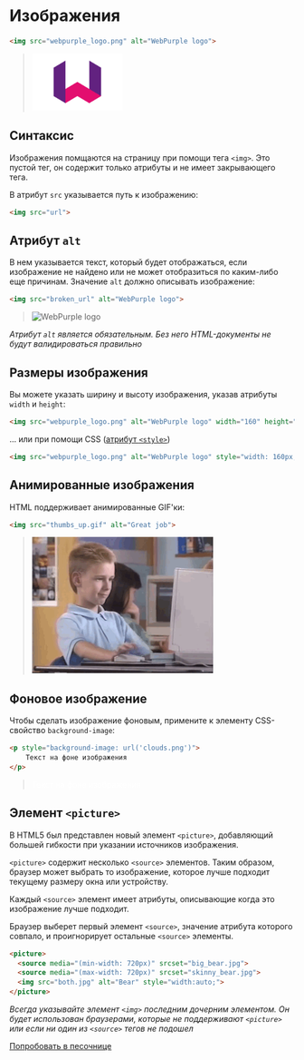 # Изображения

```html
<img src="webpurple_logo.png" alt="WebPurple logo">
```

> <img src="../../images/wp.png" alt="WebPurple logo" width="160" height="100">

## Синтаксис

Изображения помщаются на страницу при помощи тега `<img>`. Это пустой тег, он содержит только атрибуты и не имеет закрывающего тега.

В атрибут `src` указывается путь к изображению:

```html
<img src="url">
```

## Атрибут `alt`

В нем указывается текст, который будет отображаться, если изображение не найдено или не может отобразиться по каким-либо еще причинам. Значение `alt` должно описывать изображение:

```html
<img src="broken_url" alt="WebPurple logo">
```

> <img src="" alt="WebPurple logo" width="160" height="100">

_Атрибут `alt` является обязательным. Без него HTML-документы не будут валидироваться правильно_

## Размеры изображения

Вы можете указать ширину и высоту изображения, указав атрибуты `width` и `height`:

```html
<img src="webpurple_logo.png" alt="WebPurple logo" width="160" height="100">
```

... или при помощи CSS ([атрибут `<style>`](html_styles.md))

```html
<img src="webpurple_logo.png" alt="WebPurple logo" style="width: 160px; height: 100px">
```

## Анимированные изображения

HTML поддерживает анимированные GIF'ки:

```html
<img src="thumbs_up.gif" alt="Great job">
```

> <img src="images/thumbs_up.gif" alt="Great job">

## Фоновое изображение

Чтобы сделать изображение фоновым, примените к элементу CSS-свойство `background-image`:

```html
<p style="background-image: url('clouds.png')">
    Текст на фоне изображения
</p>
```

> <p style="background-image: url('images/clouds.png')">
>     <span style='color:white'>Текст на фоне изображения</span>
> </p>

## Элемент `<picture>`

В HTML5 был представлен новый элемент `<picture>`, добавляющий большей гибкости при указании источников изображения.

`<picture>` содержит несколько `<source>` элементов. Таким образом, браузер может выбрать то изображение, которое лучше подходит текущему размеру окна или устройству.

Каждый `<source>` элемент имеет атрибуты, описывающие когда это изображение лучше подходит.

Браузер выберет первый элемент `<source>`, значение атрибута которого совпало, и проигнорирует остальные `<source>` элементы.

```html
<picture>
  <source media="(min-width: 720px)" srcset="big_bear.jpg">
  <source media="(max-width: 720px)" srcset="skinny_bear.jpg">
  <img src="both.jpg" alt="Bear" style="width:auto;">
</picture>
```

_Всегда указывайте элемент `<img>` последним дочерним элементом. Он будет использован браузерами, которые не поддерживают `<picture>` или если ни один из `<source>` тегов не подошел_

[Попробовать в песочнице](https://codepen.io/anon/pen/dqRjYQ?editors=1000)
